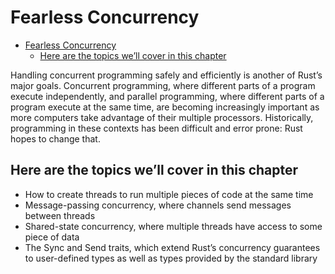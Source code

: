 # Fearless Concurrency

<!--toc:start-->

- [Fearless Concurrency](#fearless-concurrency)
  - [Here are the topics we’ll cover in this chapter](#here-are-the-topics-well-cover-in-this-chapter)
  <!--toc:end-->

Handling concurrent programming safely and efficiently is another of Rust’s
major goals. Concurrent programming, where different parts of a program execute
independently, and parallel programming, where different parts of a program
execute at the same time, are becoming increasingly important as more computers
take advantage of their multiple processors. Historically, programming in these
contexts has been difficult and error prone: Rust hopes to change that.

## Here are the topics we’ll cover in this chapter

- How to create threads to run multiple pieces of code at the same time
- Message-passing concurrency, where channels send messages between threads
- Shared-state concurrency, where multiple threads have access to some piece of data
- The Sync and Send traits, which extend Rust’s concurrency guarantees to
  user-defined types as well as types provided by the standard library
